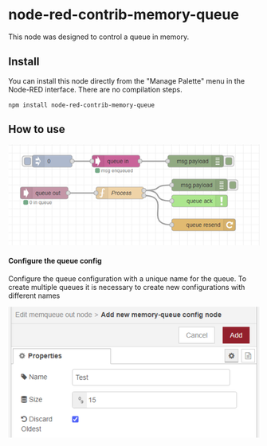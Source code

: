 # node-red-contrib-memory-queue

This node was designed to control a queue in memory.

Install
-----------
You can install this node directly from the "Manage Palette" menu in the Node-RED interface. There are no compilation steps.

```
npm install node-red-contrib-memory-queue
```

How to use
-----------
![Example Flow](/example/flow_example.png)

#### Configure the queue config
Configure the queue configuration with a unique name for the queue. To create multiple queues it is necessary to create new configurations with different names

![Example Configure](/example/config_example.png)
